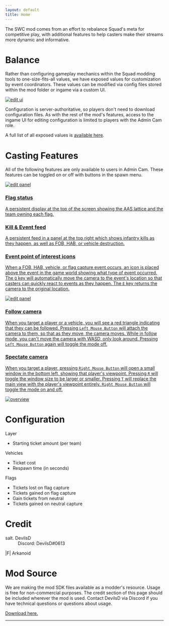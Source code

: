 ```yaml
---
layout: default
title: Home
---
```


The SWC mod comes from an effort to rebalance Squad's meta for competitive play, with additional features to help casters make their streams more dynamic and informative.

# <a name="balance">Balance</a>
Rather than configuring gameplay mechanics within the Squad modding tools to one-size-fits-all values, we have exposed values for customization by event coordinators. These values can be modified via config files stored within the mod folder or ingame via a custom UI. 

<a href="http://www.fissureentertainment.com/devilsd/UnrealEngine/SWCMod/Images/ConfigEditorOverview.png" target="_blank">![edit ui](https://i.imgur.com/zornIpc.png)</a>

Configuration is server-authoritative, so players don't need to download configuration files. As with the rest of the mod's features, access to the ingame UI for editing configuration is limited to players with the Admin Cam role.

A full list of all exposed values is [available here](#config).

# <a name="casters">Casting Features</a>
All of the following features are only available to users in Admin Cam. These features can be toggled on or off with buttons in the spawn menu. 

<a href="http://www.fissureentertainment.com/devilsd/UnrealEngine/SWCMod/Images/SquadListOverview.png" target="_blank">![edit panel](https://i.imgur.com/ehgWzeE.png)

### Flag status 
A persistent display at the top of the screen showing the AAS lattice and the team owning each flag.

### Kill & Event feed
A persistent feed in a panel at the top right which shows infantry kills as they happen, as well as FOB, HAB, or vehicle destruction.

### Event point of interest icons
When a FOB, HAB, vehicle, or flag capture event occurs, an icon is placed above the event in the game world showing what type of event occurred. The `Q` key will automatically move the camera to the event's location so that casters can quickly react to events as they happen. The `E` key returns the camera to the original location.

<a href="http://www.fissureentertainment.com/devilsd/UnrealEngine/SWCMod/Images/POIOverview.png" target="_blank">![edit panel](https://i.imgur.com/A2psYjN.png)

### Follow camera
When you target a player or a vehicle, you will see a red triangle indicating that they can be followed. Pressing `Left Mouse Button` will attach the camera to them, so that as they move, the camera moves. While in follow mode, you can't move the camera with WASD, only look around. Pressing `Left Mouse Button` again will toggle the mode off.

### Spectate camera
When you target a player, pressing `Right Mouse Button` will open a small window in the bottom left, showing that player's viewpoint. Pressing `R` will toggle the window size to be larger or smaller. Pressing `T` will replace the main view with the player's viewpoint entirely. `Right Mouse Button` will toggle the mode on and off.

<a href="http://www.fissureentertainment.com/devilsd/UnrealEngine/SWCMod/Images/CastingFeatureOverview.png" target="_blank">![overview](https://i.imgur.com/1l1tuGh.png)</a>

# <a name="config">Configuration</a>

Layer
 - Starting ticket amount (per team)

Vehicles
 - Ticket cost
 - Respawn time (in seconds)
 
Flags
 - Tickets lost on flag capture
 - Tickets gained on flag capture
 - Gain tickets from neutral
 - Tickets gained on neutral capture

# <a name="credit">Credit</a>
<dl>
 <dt>salt. DevilsD</dt>
 <dd>Discord: DevilsD#0613</dd>
</dl>

<dl>
 <dt>|F| Arkanoid</dt>
</dl>

# <a name="modsource">Mod Source</a>
We are making the mod SDK files available as a modder's resource. Usage is free for non-commercial purposes. The credit section of this page should be included wherever the mod is used. Contact DevilsD via Discord if you have technical questions or questions about usage.

<a href="http://www.fissureentertainment.com/devilsd/UnrealEngine/SWCMod/Source" target="_blank">Download here.</a>

---
